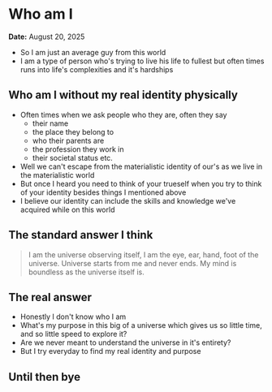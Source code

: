 # Who am I

**Date:** August 20, 2025

- So I am just an average guy from this world
- I am a type of person who's trying to live his life to fullest but often times runs into life's complexities and it's hardships

## Who am I without my real identity physically
- Often times when we ask people who they are, often they say
	- their name
	- the place they belong to
	- who their parents are
	- the profession they work in
	- their societal status etc.
- Well we can't escape from the materialistic identity of our's as we live in the materialistic world
- But once I heard you need to think of your trueself when you try to think of your identity besides things I mentioned above
- I believe our identity can include the skills and knowledge we've acquired while on this world
  
## The standard answer I think
> I am the universe observing itself, I am the eye, ear, hand, foot of the universe. Universe starts from me and never ends. My mind is boundless as the universe itself is. 

## The real answer
- Honestly I don't know who I am
- What's my purpose in this big of a universe which gives us so little time, and so little speed to explore it?
- Are we never meant to understand the universe in it's entirety?
- But I try everyday to find my real identity and purpose

## Until then bye